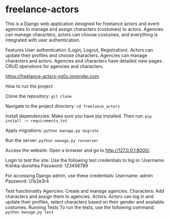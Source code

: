 # freelance-actors
This is a Django web application designed for freelance actors and event agencies to manage and assign characters (costumes) to actors. Agencies can manage characters, actors can choose costumes, and everything is integrated with user authentication.

Features User authentication (Login, Logout, Registration).
Actors can update their profiles and choose characters.
Agencies can manage characters and actors.
Agencies and characters have detailed view pages. CRUD operations for agencies and characters.

https://freelance-actors-yg0v.onrender.com

How to run the project

Clone the repository:
`git clone`

Navigate to the project directory:
`cd freelance_actors`

Install dependencies: Make sure you have pip installed.
Then run:
`pip install -r requirements.txt`

Apply migrations: 
`python manage.py migrate`

Run the server:
`python manage.py runserver`

Access the website:
Open a browser and go to http://127.0.0.1:8000/.

Login to test the site:
Use the following test credentials to log in:
Username: Kishka-durishka
Password: 123456789

For accessing Django admin, use these credentials:
Username: admin
Password: U1s2e3r4 

Test functionality
Agencies: Create and manage agencies.
Characters: Add characters and assign them to agencies.
Actors: Actors can log in and update their profiles, select characters based on their gender and available costumes.
Running Tests
To run the tests, use the following command:
`python manage.py test`

